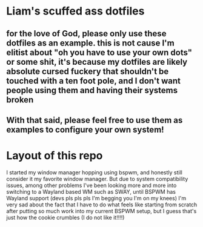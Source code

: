 # Liam's scuffed ass dotfiles
## for the love of God, please only use these dotfiles as an example. this is not cause I'm elitist about "oh you have to use your own dots" or some shit, it's because my dotfiles are likely absolute cursed fuckery that shouldn't be touched with a ten foot pole, and I don't want people using them and having their systems broken
## With that said, please feel free to use them as examples to configure your own system!



# Layout of this repo
I started my window manager hopping using bspwm, and honestly still consider it my favorite window manager. But due to system compatibility issues, among other problems I've been looking more and more into switching to a Wayland based WM such as SWAY, until BSPWM has Wayland support (devs pls pls pls I'm begging you I'm on my knees) I'm very sad about the fact that I have to do what feels like starting from scratch after putting so much work into my current BSPWM setup, but I guess that's just how the cookie crumbles (I do not like it!!!!)
